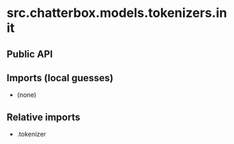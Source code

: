# src.chatterbox.models.tokenizers.__init__

## Public API


## Imports (local guesses)
- (none)

## Relative imports
- .tokenizer